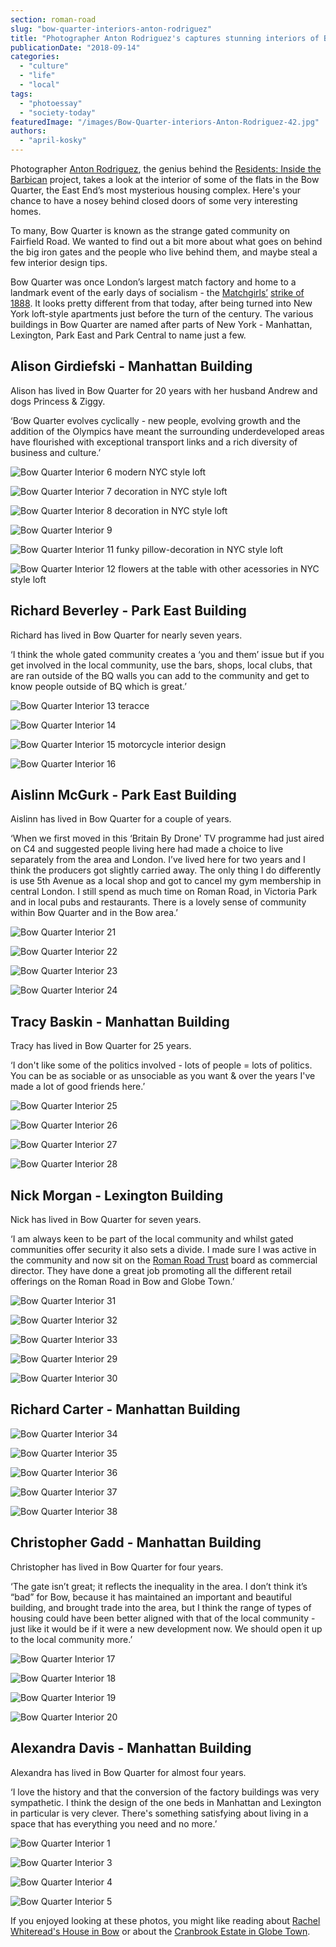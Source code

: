 ```yaml
---
section: roman-road
slug: "bow-quarter-interiors-anton-rodriguez"
title: "Photographer Anton Rodriguez's captures stunning interiors of Bow Quarter apartments [photoessay]"
publicationDate: "2018-09-14"
categories: 
  - "culture"
  - "life"
  - "local"
tags: 
  - "photoessay"
  - "society-today"
featuredImage: "/images/Bow-Quarter-interiors-Anton-Rodriguez-42.jpg"
authors: 
  - "april-kosky"
---
```


Photographer [Anton Rodriguez](https://www.instagram.com/antonrodriguez/), the genius behind the [Residents: Inside the Barbican](https://barbicanresidents.co.uk/) project, takes a look at the interior of some of the flats in the Bow Quarter, the East End’s most mysterious housing complex. Here's your chance to have a nosey behind closed doors of some very interesting homes.

To many, Bow Quarter is known as the strange gated community on Fairfield Road. We wanted to find out a bit more about what goes on behind the big iron gates and the people who live behind them, and maybe steal a few interior design tips.

Bow Quarter was once London’s largest match factory and home to a landmark event of the early days of socialism - the [Matchgirls’](https://romanroadlondon.com/annie-besant-match-girl-riots-bow/) [strike of 1888](https://romanroadlondon.com/sarah-chapman-matchstick-girl-campaign-memorial/). It looks pretty different from that today, after being turned into New York loft-style apartments just before the turn of the century. The various buildings in Bow Quarter are named after parts of New York - Manhattan, Lexington, Park East and Park Central to name just a few.

## Alison Girdiefski - Manhattan Building

Alison has lived in Bow Quarter for 20 years with her husband Andrew and dogs Princess & Ziggy.

‘Bow Quarter evolves cyclically - new people, evolving growth and the addition of the Olympics have meant the surrounding underdeveloped areas have flourished with exceptional transport links and a rich diversity of business and culture.’

![Bow Quarter Interior 6 modern NYC style loft](/images/Bow-Quarter-interiors-Anton-Rodriguez-04-1024x768.jpg)

![Bow Quarter Interior 7 decoration in NYC style loft](/images/Bow-Quarter-interiors-Anton-Rodriguez-05-1024x768.jpg)

![Bow Quarter Interior 8 decoration in NYC style loft](/images/Bow-Quarter-interiors-Anton-Rodriguez-06-1024x768.jpg)

![Bow Quarter Interior 9](/images/Bow-Quarter-interiors-Anton-Rodriguez-07-1024x768.jpg)

![Bow Quarter Interior 11 funky pillow-decoration in NYC style loft](/images/Bow-Quarter-interiors-Anton-Rodriguez-09-1024x768.jpg)

![Bow Quarter Interior 12 flowers at the table with other acessories in NYC style loft](/images/Bow-Quarter-interiors-Anton-Rodriguez-10-1024x768.jpg)

## Richard Beverley - Park East Building

Richard has lived in Bow Quarter for nearly seven years.

‘I think the whole gated community creates a ‘you and them’ issue but if you get involved in the local community, use the bars, shops, local clubs, that are ran outside of the BQ walls you can add to the community and get to know people outside of BQ which is great.’

![Bow Quarter Interior 13 teracce](/images/Bow-Quarter-interiors-Anton-Rodriguez-11-1024x768.jpg)

![Bow Quarter Interior 14](/images/Bow-Quarter-interiors-Anton-Rodriguez-12-1024x768.jpg)

![Bow Quarter Interior 15 motorcycle interior design](/images/Bow-Quarter-interiors-Anton-Rodriguez-13-1024x768.jpg)

![Bow Quarter Interior 16](/images/Bow-Quarter-interiors-Anton-Rodriguez-14-1024x768.jpg)

## Aislinn McGurk - Park East Building

Aislinn has lived in Bow Quarter for a couple of years.

‘When we first moved in this ‘Britain By Drone' TV programme had just aired on C4 and suggested people living here had made a choice to live separately from the area and London. I’ve lived here for two years and I think the producers got slightly carried away. The only thing I do differently is use 5th Avenue as a local shop and got to cancel my gym membership in central London. I still spend as much time on Roman Road, in Victoria Park and in local pubs and restaurants. There is a lovely sense of community within Bow Quarter and in the Bow area.’

![Bow Quarter Interior 21](/images/Bow-Quarter-interiors-Anton-Rodriguez-31-1024x768.jpg)

![Bow Quarter Interior 22](/images/Bow-Quarter-interiors-Anton-Rodriguez-32-1024x768.jpg)

![Bow Quarter Interior 23](/images/Bow-Quarter-interiors-Anton-Rodriguez-33-1024x768.jpg)

![Bow Quarter Interior 24](/images/Bow-Quarter-interiors-Anton-Rodriguez-34-1024x768.jpg)

## Tracy Baskin - Manhattan Building

Tracy has lived in Bow Quarter for 25 years.

‘I don't like some of the politics involved - lots of people = lots of politics. You can be as sociable or as unsociable as you want & over the years I've made a lot of good friends here.’

![Bow Quarter Interior 25](/images/Bow-Quarter-interiors-Anton-Rodriguez-35-1024x768.jpg)

![Bow Quarter Interior 26](/images/Bow-Quarter-interiors-Anton-Rodriguez-36-1024x768.jpg)

![Bow Quarter Interior 27](/images/Bow-Quarter-interiors-Anton-Rodriguez-37-1024x768.jpg)

![Bow Quarter Interior 28](/images/Bow-Quarter-interiors-Anton-Rodriguez-38-1024x768.jpg)

## Nick Morgan - Lexington Building

Nick has lived in Bow Quarter for seven years.

‘I am always keen to be part of the local community and whilst gated communities offer security it also sets a divide. I made sure I was active in the community and now sit on the [Roman Road Trust](https://www.romanroadtrust.co.uk) board as commercial director. They have done a great job promoting all the different retail offerings on the Roman Road in Bow and Globe Town.’

![Bow Quarter Interior 31](/images/Bow-Quarter-interiors-Anton-Rodriguez-39-1024x768.jpg)

![Bow Quarter Interior 32](/images/Bow-Quarter-interiors-Anton-Rodriguez-40-1024x768.jpg)

![Bow Quarter Interior 33](/images/Bow-Quarter-interiors-Anton-Rodriguez-41-1024x768.jpg)

![Bow Quarter Interior 29](/images/Bow-Quarter-interiors-Anton-Rodriguez-42-1024x768.jpg)

![Bow Quarter Interior 30](/images/Bow-Quarter-interiors-Anton-Rodriguez-43-1024x768.jpg)

## Richard Carter - Manhattan Building

![Bow Quarter Interior 34](/images/Bow-Quarter-interiors-Anton-Rodriguez-26-1024x768.jpg)

![Bow Quarter Interior 35](/images/Bow-Quarter-interiors-Anton-Rodriguez-27-1024x768.jpg)

![Bow Quarter Interior 36](/images/Bow-Quarter-interiors-Anton-Rodriguez-28-1024x768.jpg)

![Bow Quarter Interior 37](/images/Bow-Quarter-interiors-Anton-Rodriguez-29-1024x768.jpg)

![Bow Quarter Interior 38](/images/Bow-Quarter-interiors-Anton-Rodriguez-30-1024x768.jpg)

## Christopher Gadd - Manhattan Building

Christopher has lived in Bow Quarter for four years.

‘The gate isn’t great; it reflects the inequality in the area. I don’t think it’s “bad” for Bow, because it has maintained an important and beautiful building, and brought trade into the area, but I think the range of types of housing could have been better aligned with that of the local community - just like it would be if it were a new development now. We should open it up to the local community more.’

![Bow Quarter Interior 17](/images/Bow-Quarter-interiors-Anton-Rodriguez-15-1024x768.jpg)

![Bow Quarter Interior 18](/images/Bow-Quarter-interiors-Anton-Rodriguez-16-1024x768.jpg)

![Bow Quarter Interior 19](/images/Bow-Quarter-interiors-Anton-Rodriguez-17-1024x768.jpg)

![Bow Quarter Interior 20](/images/Bow-Quarter-interiors-Anton-Rodriguez-45-768x1024.jpg)

## Alexandra Davis - Manhattan Building

Alexandra has lived in Bow Quarter for almost four years.

‘I love the history and that the conversion of the factory buildings was very sympathetic. I think the design of the one beds in Manhattan and Lexington in particular is very clever. There's something satisfying about living in a space that has everything you need and no more.’

![Bow Quarter Interior 1](/images/Bow-Quarter-interiors-Anton-Rodriguez-01-1024x768.jpg)

![Bow Quarter Interior 3](/images/Bow-Quarter-interiors-Anton-Rodriguez-03-1024x768.jpg)

![Bow Quarter Interior 4](/images/Bow-Quarter-interiors-Anton-Rodriguez-18-1024x768.jpg)

![Bow Quarter Interior 5](/images/Bow-Quarter-interiors-Anton-Rodriguez-44-768x1024.jpg)

If you enjoyed looking at these photos, you might like reading about [Rachel Whiteread's House in Bow](https://romanroadlondon.com/rachel-whitereads-house-bows-legacy/) or about the [Cranbrook Estate in Globe Town](https://romanroadlondon.com/cranbrook-estate-history/).


